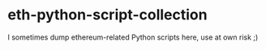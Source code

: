 # eth-python-script-collection
I sometimes dump ethereum-related Python scripts here, use at own risk ;)

